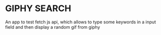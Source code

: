 # GIPHY SEARCH

An app to test fetch js api, which allows to type some keywords in a input field and then display a random gif from giphy
